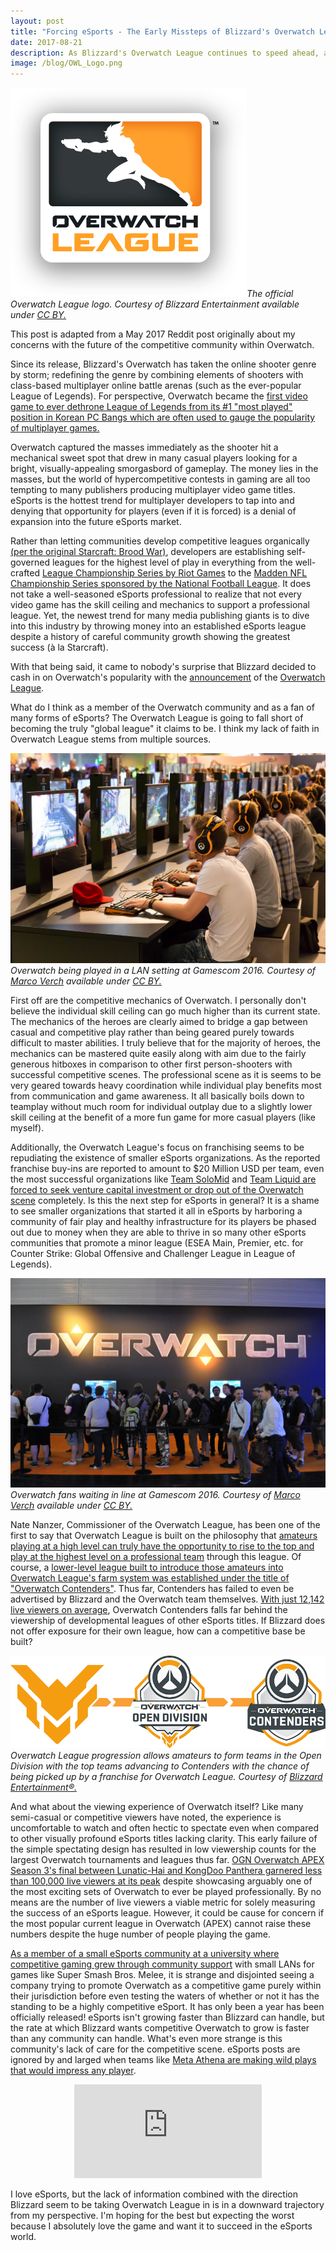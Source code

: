 ```yaml
---
layout: post
title: "Forcing eSports - The Early Missteps of Blizzard's Overwatch League"
date: 2017-08-21
description: As Blizzard's Overwatch League continues to speed ahead, a host of issues threaten to hold the league back.
image: /blog/OWL_Logo.png
---
```

![Overwatch League Logo]( /blog/OWL_Logo.png )*The official Overwatch League logo. Courtesy of Blizzard Entertainment available under [CC BY.](https://creativecommons.org/licenses/by/2.0/)*

This post is adapted from a May 2017 Reddit post originally about my concerns with the future of the competitive community within Overwatch.

Since its release, Blizzard's Overwatch has taken the online shooter genre by storm; redefining the genre by combining elements of shooters with class-based multiplayer online battle arenas (such as the ever-popular League of Legends). For perspective, Overwatch became the [first video game to ever dethrone League of Legends from its #1 "most played" position in Korean PC Bangs which are often used to gauge the popularity of multiplayer games.](https://dotesports.com/league-of-legends/overwatch-league-of-legends-korean-pc-bang-3479)

Overwatch captured the masses immediately as the shooter hit a mechanical sweet spot that drew in many casual players looking for a bright, visually-appealing smorgasbord of gameplay. The money lies in the masses, but the world of hypercompetitive contests in gaming are all too tempting to many publishers producing multiplayer video game titles. eSports is the hottest trend for multiplayer developers to tap into and denying that opportunity for players (even if it is forced) is a denial of expansion into the future eSports market.

Rather than letting communities develop competitive leagues organically [(per the original Starcraft: Brood War)](https://www.youtube.com/watch?v=Es1Td_jqcZI), developers are establishing self-governed leagues for the highest level of play in everything from the well-crafted [League Championship Series by Riot Games](http://www.lolesports.com/en_US/) to the [Madden NFL Championship Series sponsored by the National Football League](https://www.easports.com/madden-nfl/compete/home). It does not take a well-seasoned eSports professional to realize that not every video game has the skill ceiling and mechanics to support a professional league. Yet, the newest trend for many media publishing giants is to dive into this industry by throwing money into an established eSports league despite a history of careful community growth showing the greatest success (à la Starcraft).

With that being said, it came to nobody's surprise that Blizzard decided to cash in on Overwatch's popularity with the [announcement](https://www.youtube.com/watch?v=2-p5V4nQU5k&feature=youtu.be) of the [Overwatch League](https://overwatchleague.com/en-us/).

What do I think as a member of the Overwatch community and as a fan of many forms of eSports? The Overwatch League is going to fall short of becoming the truly "global league" it claims to be. I think my lack of faith in Overwatch League stems from multiple sources.

![Overwatch LAN]( /blog/Overwatch_esports.jpg )*Overwatch being played in a LAN setting at Gamescom 2016. Courtesy of [Marco Verch](https://www.flickr.com/photos/30478819@N08/28943036252/in/album-72157672487539046/) available under [CC BY.](https://creativecommons.org/licenses/by/2.0/)*

First off are the competitive mechanics of Overwatch. I personally don't believe the individual skill ceiling can go much higher than its current state. The mechanics of the heroes are clearly aimed to bridge a gap between casual and competitive play rather than being geared purely towards difficult to master abilities. I truly believe that for the majority of heroes, the mechanics can be mastered quite easily along with aim due to the fairly generous hitboxes in comparison to other first person-shooters with successful competitive scenes. The professional scene as it is seems to be very geared towards heavy coordination while individual play benefits most from communication and game awareness. It all basically boils down to teamplay without much room for individual outplay due to a slightly lower skill ceiling at the benefit of a more fun game for more casual players (like myself).

Additionally, the Overwatch League's focus on franchising seems to be repudiating the existence of smaller eSports organizations. As the reported franchise buy-ins are reported to amount to $20 Million USD per team, even the most successful organizations like [Team SoloMid](http://www.gosugamers.net/overwatch/news/44339-tsm-discontinue-overwatch-venture) and [Team Liquid are forced to seek venture capital investment or drop out of the Overwatch scene](http://www.espn.com/esports/story/_/id/20276987/team-liquid-drop-overwatch-team-some-players-stay-org-sources-say) completely. Is this the next step for eSports in general? It is a shame to see smaller organizations that started it all in eSports by harboring a community of fair play and healthy infrastructure for its players be phased out due to money when they are able to thrive in so many other eSports communities that promote a minor league (ESEA Main, Premier, etc. for Counter Strike: Global Offensive and Challenger League in League of Legends).

![Overwatch fans waiting in line]( /blog/Overwatch_line.jpg )*Overwatch fans waiting in line at Gamescom 2016. Courtesy of [Marco Verch](https://www.flickr.com/photos/30478819@N08/20296015936) available under [CC BY.](https://creativecommons.org/licenses/by/2.0/)*

Nate Nanzer, Commissioner of the Overwatch League, has been one of the first to say that Overwatch League is built on the philosophy that [amateurs playing at a high level can truly have the opportunity to rise to the top and play at the highest level on a professional team](https://www.youtube.com/watch?v=h255IqtWNeI) through this league. Of course, a [lower-level league built to introduce those amateurs into Overwatch League's farm system was established under the title of "Overwatch Contenders"](https://www.overwatchcontenders.com/en-us/about). Thus far, Contenders has failed to even be advertised by Blizzard and the Overwatch team themselves. [With just 12,142 live viewers on average](https://sullygnome.com/channel/OverwatchContenders), Overwatch Contenders falls far behind the viewership of developmental leagues of other eSports titles. If Blizzard does not offer exposure for their own league, how can a competitive base be built?

![Overwatch Contenders progression]( /blog/Contenders_stages.png )*Overwatch League progression allows amateurs to form teams in the Open Division with the top teams advancing to Contenders with the chance of being picked up by a franchise for Overwatch League. Courtesy of [Blizzard Entertainment®.](http://us.blizzard.com/en-us/company/about/legal-faq.html)*

And what about the viewing experience of Overwatch itself? Like many semi-casual or competitive viewers have noted, the experience is uncomfortable to watch and often hectic to spectate even when compared to other visually profound eSports titles lacking clarity. This early failure of the simple spectating design has resulted in low viewership counts for the largest Overwatch tournaments and leagues thus far. [OGN Overwatch APEX Season 3's final between Lunatic-Hai and KongDoo Panthera garnered less than 100,000 live viewers at its peak](https://esc.watch/tournaments/ow/ogn-overwatch-apex-season-3) despite showcasing arguably one of the most exciting sets of Overwatch to ever be played professionally. By no means are the number of live viewers a viable metric for solely measuring the success of an eSports league. However, it could be cause for concern if the most popular current league in Overwatch (APEX) cannot raise these numbers despite the huge number of people playing the game.

[As a member of a small eSports community at a university where competitive gaming grew through community support](http://www.nytimes.com/2009/04/12/sports/othersports/12star.html?mcubz=3) with small LANs for games like Super Smash Bros. Melee, it is strange and disjointed seeing a company trying to promote Overwatch as a competitive game purely within their jurisdiction before even testing the waters of whether or not it has the standing to be a highly competitive eSport. It has only been a year has been officially released! eSports isn't growing faster than Blizzard can handle, but the rate at which Blizzard wants competitive Overwatch to grow is faster than any community can handle. What's even more strange is this community's lack of care for the competitive scene. eSports posts are ignored by and larged when teams like [Meta Athena are making wild plays that would impress any player](https://clips.twitch.tv/DaintyTrustworthyPineappleBatChest).

<div class="video" style="text-align: center"><iframe src="https://www.youtube.com/embed/9z5VRez2gHQ" frameborder="0" allowfullscreen></iframe></div>

I love eSports, but the lack of information combined with the direction Blizzard seem to be taking Overwatch League in is in a downward trajectory from my perspective. I'm hoping for the best but expecting the worst because I absolutely love the game and want it to succeed in the eSports world.
